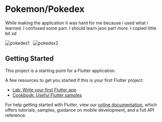 # Pokemon/Pokedex

While making the application it was hard for me because i used what i learned. I confused some part. I should learn json part more. I copied little bit xd

![pokedex1](https://user-images.githubusercontent.com/67228806/159516743-56651d14-d037-476b-95ea-bd577862e834.png) &nbsp;
![pokedex2](https://user-images.githubusercontent.com/67228806/159516783-e1cc26b7-b43b-4847-957b-454b4d12b0b0.png)



## Getting Started

This project is a starting point for a Flutter application.

A few resources to get you started if this is your first Flutter project:

- [Lab: Write your first Flutter app](https://flutter.dev/docs/get-started/codelab)
- [Cookbook: Useful Flutter samples](https://flutter.dev/docs/cookbook)

For help getting started with Flutter, view our
[online documentation](https://flutter.dev/docs), which offers tutorials,
samples, guidance on mobile development, and a full API reference.
